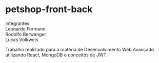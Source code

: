 # petshop-front-back

Integrantes:
<br>
Leonardo Furmann
<br>
Rodolfo Berwanger
<br>
Lucas Volkweis

Trabalho realizado para a matéria de Desenvolvimento Web Avançado utilizando React, MongoDB e conceitos de JWT.
